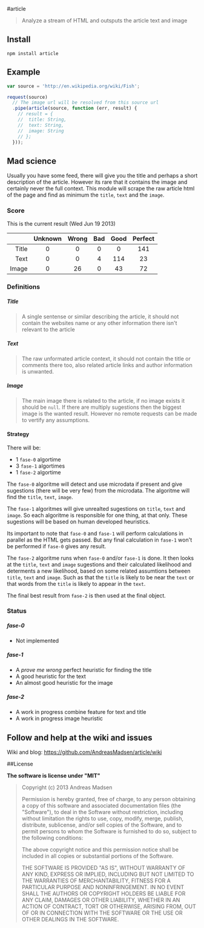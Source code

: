 #article

> Analyze a stream of HTML and outsputs the article text and image

## Install

```shell
npm install article
```

## Example

```javascript
var source = 'http://en.wikipedia.org/wiki/Fish';

request(source)
  // The image url will be resolved from this source url
  .pipe(article(source, function (err, result) {
    // result = {
    //  title: String,
    //  text: String,
    //  image: String
    // };
  }));
```

## Mad science

Usually you have some feed, there will give you the title and perhaps a
short description of the article. However its rare that it contains the image
and certainly never the full context. This module will scrape the raw article
html of the page and find as minimum the `title`, `text` and the `image`.

### Score

This is the current result (Wed Jun 19 2013)

|       | Unknown | Wrong | Bad | Good | Perfect |
|------:|:-------:|:-----:|:---:|:----:|:-------:|
| Title | 0       | 0     | 0   | 0    | 141     |
| Text  | 0       | 0     | 4   | 114  | 23      |
| Image | 0       | 26    | 0   | 43   | 72      |

### Definitions

##### Title
> A single sentense or similar describing the article, it should not contain
> the websites name or any other information there isn't relevant to the article

##### Text
> The raw unformated article context, it should not contain the title or comments
> there too, also related article links and author information is unwanted.

##### Image
> The main image there is related to the article, if no image exists it should
> be `null`. If there are multiply sugestions then the biggest image is the
> wanted result. However no remote requests can be made to vertify any assumptions.

#### Strategy

There will be:

* 1 `fase-0` algortime
* 3 `fase-1` algortimes
* 1 `fase-2` algortime

The `fase-0` algoritme will detect and use microdata if present and give
sugestions (there will be very few) from the microdata. The algoritme will find
the  `title`, `text`, `image`. 

The `fase-1` algoritmes will give unrealted sugestions on `title`, `text` and `image`.
So each algoritme is responsible for one thing, at that only. These sugestions
will be based on human developed heuristics.

Its important to note that `fase-0` and `fase-1` will perform calculations
in parallel as the HTML gets passed. But any final calculation in `fase-1` won't
be performed if `fase-0` gives any result.

The `fase-2` algoritme runs when `fase-0` and/or `fase-1` is done. It then looks
at the `title`, `text` and `image` sugestions and their calculated likelihood and
determents a new likelihood, based on some related assumtions between `title`,
`text` and `image`. Such as that the `title` is likely to be near the `text` or
that words from the `title` is likely to appear in the `text`.

The final best result from `fase-2` is then used at the final object.

### Status

##### fase-0

* Not implemented

##### fase-1

* A _prove me wrong_ perfect heuristic for finding the title
* A good heuristic for the text
* An almost good heuristic for the image

##### fase-2

* A work in progress combine feature for text and title
* A work in progress image heuristic

## Follow and help at the wiki and issues

Wiki and blog: https://github.com/AndreasMadsen/article/wiki

##License

**The software is license under "MIT"**

> Copyright (c) 2013 Andreas Madsen
>
> Permission is hereby granted, free of charge, to any person obtaining a copy
> of this software and associated documentation files (the "Software"), to deal
> in the Software without restriction, including without limitation the rights
> to use, copy, modify, merge, publish, distribute, sublicense, and/or sell
> copies of the Software, and to permit persons to whom the Software is
> furnished to do so, subject to the following conditions:
>
> The above copyright notice and this permission notice shall be included in
> all copies or substantial portions of the Software.
>
> THE SOFTWARE IS PROVIDED "AS IS", WITHOUT WARRANTY OF ANY KIND, EXPRESS OR
> IMPLIED, INCLUDING BUT NOT LIMITED TO THE WARRANTIES OF MERCHANTABILITY,
> FITNESS FOR A PARTICULAR PURPOSE AND NONINFRINGEMENT. IN NO EVENT SHALL THE
> AUTHORS OR COPYRIGHT HOLDERS BE LIABLE FOR ANY CLAIM, DAMAGES OR OTHER
> LIABILITY, WHETHER IN AN ACTION OF CONTRACT, TORT OR OTHERWISE, ARISING FROM,
> OUT OF OR IN CONNECTION WITH THE SOFTWARE OR THE USE OR OTHER DEALINGS IN
> THE SOFTWARE.
